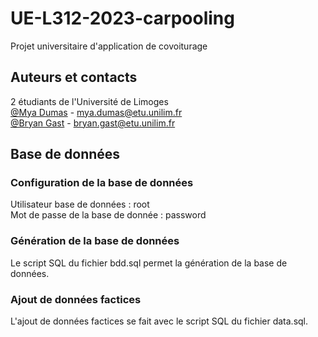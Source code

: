 # UE-L312-2023-carpooling

Projet universitaire d'application de covoiturage

## Auteurs et contacts

2 étudiants de l'Université de Limoges \
[@Mya Dumas](https://github.com/MyaDL) - mya.dumas@etu.unilim.fr \
[@Bryan Gast](https://github.com/Kaoutiz) - bryan.gast@etu.unilim.fr

## Base de données

### Configuration de la base de données

Utilisateur base de données : root \
Mot de passe de la base de donnée : password

### Génération de la base de données

Le script SQL du fichier bdd.sql permet la génération de la base de données. 

### Ajout de données factices

L'ajout de données factices se fait avec le script SQL du fichier data.sql.


